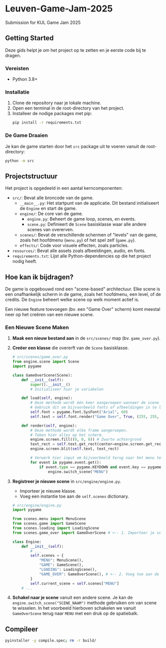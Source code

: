 # Leuven-Game-Jam-2025

Submission for KUL Game Jam 2025

## Getting Started

Deze gids helpt je om het project op te zetten en je eerste code bij te dragen.

### Vereisten

- Python 3.8+

### Installatie

1.  Clone de repository naar je lokale machine.
2.  Open een terminal in de root-directory van het project.
3.  Installeer de nodige packages met pip:
    ```bash
    pip install -r requirements.txt
    ```

### De Game Draaien

Je kan de game starten door het `src` package uit te voeren vanuit de root-directory:

```bash
python -m src
```

## Projectstructuur

Het project is opgedeeld in een aantal kerncomponenten:

-   `src/`: Bevat alle broncode van de game.
    -   `__main__.py`: Het startpunt van de applicatie. Dit bestand initialiseert de `Engine` en start de game.
    -   `engine/`: De core van de game.
        -   `engine.py`: Beheert de game loop, scenes, en events.
        -   `scene.py`: Definieert de `Scene` basisklasse waar alle andere scenes van overerven.
    -   `scenes/`: Bevat de verschillende schermen of "levels" van de game, zoals het hoofdmenu (`menu.py`) of het spel zelf (`game.py`).
    -   `effects/`: Code voor visuele effecten, zoals particles.
-   `resources/`: Bevat alle assets zoals afbeeldingen, audio, en fonts.
-   `requirements.txt`: Lijst alle Python-dependencies op die het project nodig heeft.

## Hoe kan ik bijdragen?

De game is opgebouwd rond een "scene-based" architectuur. Elke scene is een onafhankelijk scherm in de game, zoals het hoofdmenu, een level, of de credits. De `Engine` beheert welke scene op welk moment actief is.

Een nieuwe feature toevoegen (bv. een "Game Over" scherm) komt meestal neer op het creëren van een nieuwe scene.

### Een Nieuwe Scene Maken

1.  **Maak een nieuw bestand aan** in de `src/scenes/` map (bv. `game_over.py`).
2.  **Creëer een klasse** die overerft van de `Scene` basisklasse.

    ```python
    # src/scenes/game_over.py
    from engine.scene import Scene
    import pygame

    class GameOverScene(Scene):
        def __init__(self):
            super().__init__()
            # Initialiseer hier je variabelen

        def load(self, engine):
            # Deze methode wordt één keer aangeroepen wanneer de scene wordt geladen.
            # Gebruik dit om bijvoorbeeld fonts of afbeeldingen in te laden.
            self.font = pygame.font.SysFont("Arial", 60)
            self.text = self.font.render("Game Over", True, (255, 255, 255))

        def render(self, engine):
            # Deze methode wordt elke frame aangeroepen.
            # Teken hier alles op het scherm.
            engine.screen.fill((0, 0, 0)) # Zwarte achtergrond
            text_rect = self.text.get_rect(center=engine.screen.get_rect().center)
            engine.screen.blit(self.text, text_rect)

            # Verwerk hier input om bijvoorbeeld terug naar het menu te gaan.
            for event in pygame.event.get():
                if event.type == pygame.KEYDOWN and event.key == pygame.K_SPACE:
                    engine.switch_scene("MENU")

    ```

3.  **Registreer je nieuwe scene** in `src/engine/engine.py`.
    -   Importeer je nieuwe klasse.
    -   Voeg een instantie toe aan de `self.scenes` dictionary.

    ```python
    # src/engine/engine.py
    import pygame

    from scenes.menu import MenuScene
    from scenes.game import GameScene
    from scenes.loading import LoadingScene
    from scenes.game_over import GameOverScene # <-- 1. Importeer je scene

    class Engine:
        def __init__(self):
            # ...
            self.scenes = {
                "MENU": MenuScene(),
                "GAME": GameScene(),
                "LOADING": LoadingScene(),
                "GAME_OVER": GameOverScene(), # <-- 2. Voeg toe aan de dictionary
            }
            self.current_scene = self.scenes["MENU"]
        # ...
    ```

4.  **Schakel naar je scene** vanuit een andere scene. Je kan de `engine.switch_scene("SCENE_NAAM")` methode gebruiken om van scene te wisselen. In het voorbeeld hierboven schakelen we vanuit `GameOverScene` terug naar `MENU` met een druk op de spatiebalk.

## Compileer

```bash
pyinstaller -y compile.spec; rm -r build/
```
